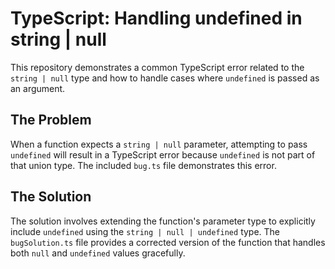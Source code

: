 # TypeScript: Handling undefined in string | null

This repository demonstrates a common TypeScript error related to the `string | null` type and how to handle cases where `undefined` is passed as an argument.

## The Problem

When a function expects a `string | null` parameter, attempting to pass `undefined` will result in a TypeScript error because `undefined` is not part of that union type.  The included `bug.ts` file demonstrates this error.

## The Solution

The solution involves extending the function's parameter type to explicitly include `undefined` using the `string | null | undefined` type.  The `bugSolution.ts` file provides a corrected version of the function that handles both `null` and `undefined` values gracefully.